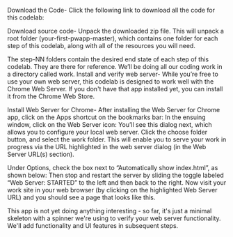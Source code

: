 Download the Code- Click the following link to download all the code for this codelab:

Download source code- Unpack the downloaded zip file. This will unpack a root folder (your-first-pwapp-master), which contains one folder for each step of this codelab, along with all of the resources you will need.

The step-NN folders contain the desired end state of each step of this codelab. They are there for reference. We’ll be doing all our coding work in a directory called work.
Install and verify web server- While you’re free to use your own web server, this codelab is designed to work well with the Chrome Web Server. If you don't have that app installed yet, you can install it from the Chrome Web Store.

Install Web Server for Chrome- After installing the Web Server for Chrome app, click on the Apps shortcut on the bookmarks bar:
In the ensuing window, click on the Web Server icon:
You’ll see this dialog next, which allows you to configure your local web server. Click the choose folder button, and select the work folder. This will enable you to serve your work in progress via the URL highlighted in the web server dialog (in the Web Server URL(s) section).

Under Options, check the box next to “Automatically show index.html”, as shown below:
Then stop and restart the server by sliding the toggle labeled “Web Server: STARTED” to the left and then back to the right. Now visit your work site in your web browser (by clicking on the highlighted Web Server URL) and you should see a page that looks like this.

This app is not yet doing anything interesting - so far, it's just a minimal skeleton with a spinner we're using to verify your web server functionality. We'll add functionality and UI features in subsequent steps.

